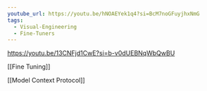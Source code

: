 ```yaml
---
youtube_url: https://youtu.be/hNOAEYek1q4?si=BcM7noGFuyjhxNmG
tags:
  - Visual-Engineering
  - Fine-Tuners
---
```


https://youtu.be/13CNFjd1CwE?si=b-v0dUEBNqWbQwBU

[[Fine Tuning]]

[[Model Context Protocol]]
